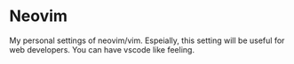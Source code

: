 # Neovim
My personal settings of neovim/vim.
Espeially, this setting will be useful for web developers.
You can have vscode like feeling.
